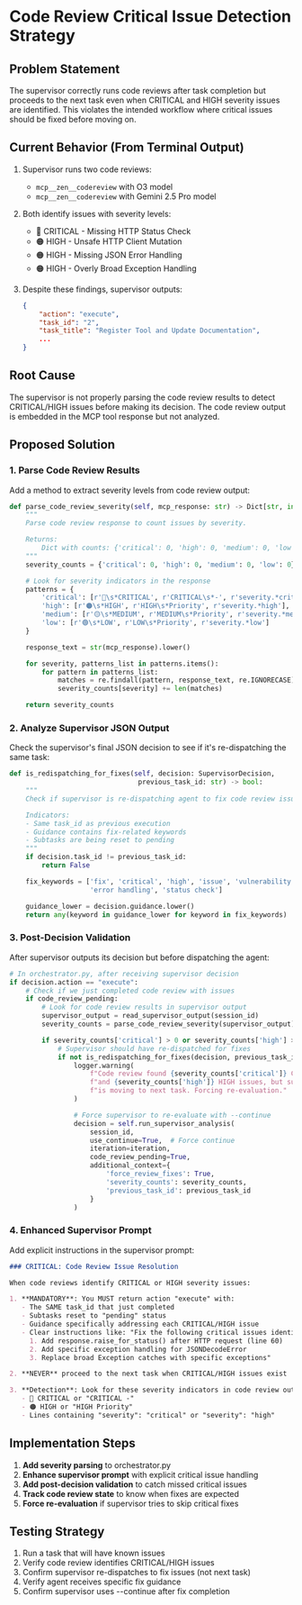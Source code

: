 # Code Review Critical Issue Detection Strategy

## Problem Statement

The supervisor correctly runs code reviews after task completion but proceeds to the next task even when CRITICAL and HIGH severity issues are identified. This violates the intended workflow where critical issues should be fixed before moving on.

## Current Behavior (From Terminal Output)

1. Supervisor runs two code reviews:
   - `mcp__zen__codereview` with O3 model
   - `mcp__zen__codereview` with Gemini 2.5 Pro model

2. Both identify issues with severity levels:
   - 🔴 CRITICAL - Missing HTTP Status Check
   - 🟠 HIGH - Unsafe HTTP Client Mutation
   - 🟠 HIGH - Missing JSON Error Handling
   - 🟠 HIGH - Overly Broad Exception Handling

3. Despite these findings, supervisor outputs:
   ```json
   {
       "action": "execute",
       "task_id": "2",
       "task_title": "Register Tool and Update Documentation",
       ...
   }
   ```

## Root Cause

The supervisor is not properly parsing the code review results to detect CRITICAL/HIGH issues before making its decision. The code review output is embedded in the MCP tool response but not analyzed.

## Proposed Solution

### 1. Parse Code Review Results

Add a method to extract severity levels from code review output:

```python
def parse_code_review_severity(self, mcp_response: str) -> Dict[str, int]:
    """
    Parse code review response to count issues by severity.

    Returns:
        Dict with counts: {'critical': 0, 'high': 0, 'medium': 0, 'low': 0}
    """
    severity_counts = {'critical': 0, 'high': 0, 'medium': 0, 'low': 0}

    # Look for severity indicators in the response
    patterns = {
        'critical': [r'🔴\s*CRITICAL', r'CRITICAL\s*-', r'severity.*critical'],
        'high': [r'🟠\s*HIGH', r'HIGH\s*Priority', r'severity.*high'],
        'medium': [r'🟡\s*MEDIUM', r'MEDIUM\s*Priority', r'severity.*medium'],
        'low': [r'🟢\s*LOW', r'LOW\s*Priority', r'severity.*low']
    }

    response_text = str(mcp_response).lower()

    for severity, patterns_list in patterns.items():
        for pattern in patterns_list:
            matches = re.findall(pattern, response_text, re.IGNORECASE)
            severity_counts[severity] += len(matches)

    return severity_counts
```

### 2. Analyze Supervisor JSON Output

Check the supervisor's final JSON decision to see if it's re-dispatching the same task:

```python
def is_redispatching_for_fixes(self, decision: SupervisorDecision,
                                previous_task_id: str) -> bool:
    """
    Check if supervisor is re-dispatching agent to fix code review issues.

    Indicators:
    - Same task_id as previous execution
    - Guidance contains fix-related keywords
    - Subtasks are being reset to pending
    """
    if decision.task_id != previous_task_id:
        return False

    fix_keywords = ['fix', 'critical', 'high', 'issue', 'vulnerability',
                    'error handling', 'status check']

    guidance_lower = decision.guidance.lower()
    return any(keyword in guidance_lower for keyword in fix_keywords)
```

### 3. Post-Decision Validation

After supervisor outputs its decision but before dispatching the agent:

```python
# In orchestrator.py, after receiving supervisor decision
if decision.action == "execute":
    # Check if we just completed code review with issues
    if code_review_pending:
        # Look for code review results in supervisor output
        supervisor_output = read_supervisor_output(session_id)
        severity_counts = parse_code_review_severity(supervisor_output)

        if severity_counts['critical'] > 0 or severity_counts['high'] > 0:
            # Supervisor should have re-dispatched for fixes
            if not is_redispatching_for_fixes(decision, previous_task_id):
                logger.warning(
                    f"Code review found {severity_counts['critical']} CRITICAL "
                    f"and {severity_counts['high']} HIGH issues, but supervisor "
                    f"is moving to next task. Forcing re-evaluation."
                )

                # Force supervisor to re-evaluate with --continue
                decision = self.run_supervisor_analysis(
                    session_id,
                    use_continue=True,  # Force continue
                    iteration=iteration,
                    code_review_pending=True,
                    additional_context={
                        'force_review_fixes': True,
                        'severity_counts': severity_counts,
                        'previous_task_id': previous_task_id
                    }
                )
```

### 4. Enhanced Supervisor Prompt

Add explicit instructions in the supervisor prompt:

```markdown
### CRITICAL: Code Review Issue Resolution

When code reviews identify CRITICAL or HIGH severity issues:

1. **MANDATORY**: You MUST return action "execute" with:
   - The SAME task_id that just completed
   - Subtasks reset to "pending" status
   - Guidance specifically addressing each CRITICAL/HIGH issue
   - Clear instructions like: "Fix the following critical issues identified in code review:
     1. Add response.raise_for_status() after HTTP request (line 60)
     2. Add specific exception handling for JSONDecodeError
     3. Replace broad Exception catches with specific exceptions"

2. **NEVER** proceed to the next task when CRITICAL/HIGH issues exist

3. **Detection**: Look for these severity indicators in code review output:
   - 🔴 CRITICAL or "CRITICAL -"
   - 🟠 HIGH or "HIGH Priority"
   - Lines containing "severity": "critical" or "severity": "high"
```

## Implementation Steps

1. **Add severity parsing** to orchestrator.py
2. **Enhance supervisor prompt** with explicit critical issue handling
3. **Add post-decision validation** to catch missed critical issues
4. **Track code review state** to know when fixes are expected
5. **Force re-evaluation** if supervisor tries to skip critical fixes

## Testing Strategy

1. Run a task that will have known issues
2. Verify code review identifies CRITICAL/HIGH issues
3. Confirm supervisor re-dispatches to fix issues (not next task)
4. Verify agent receives specific fix guidance
5. Confirm supervisor uses --continue after fix completion
